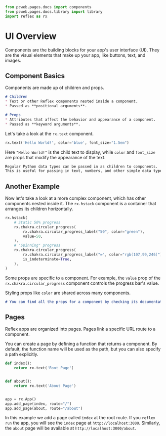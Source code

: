 ```python exec
from pcweb.pages.docs import components
from pcweb.pages.docs.library import library
import reflex as rx
```

# UI Overview

Components are the building blocks for your app's user interface (UI). They are the visual elements that make up your app, like buttons, text, and images.

## Component Basics

Components are made up of children and props.

```md definition
# Children
* Text or other Reflex components nested inside a component.
* Passed as **positional arguments**.

# Props
* Attributes that affect the behavior and appearance of a component.
* Passed as **keyword arguments**.
```

Let's take a look at the `rx.text` component.

```python demo
rx.text('Hello World!', color='blue', font_size="1.5em")
```

Here `"Hello World!"` is the child text to display, while `color` and `font_size` are props that modify the appearance of the text.

```md alert success
Regular Python data types can be passed in as children to components.
This is useful for passing in text, numbers, and other simple data types.
```

## Another Example

Now let's take a look at a more complex component, which has other components nested inside it. The `rx.hstack` component is a container that arranges its children horizontally.


```python demo
rx.hstack(
    # Static 50% progress
    rx.chakra.circular_progress(
        rx.chakra.circular_progress_label("50", color="green"),
        value=50,
    ),
    # "Spinning" progress
    rx.chakra.circular_progress(
        rx.chakra.circular_progress_label("∞", color="rgb(107,99,246)"),
        is_indeterminate=True,
    ),
)
```

Some props are specific to a component. For example, the `value` prop of the `rx.chakra.circular_progress` component controls the progress bar's value.

Styling props like `color` are shared across many components.

```md alert info
# You can find all the props for a component by checking its documentation page in the [component library]({library.path}).
```

## Pages

Reflex apps are organized into pages. Pages link a specific URL route to a component.

You can create a page by defining a function that returns a component. By default, the function name will be used as the path, but you can also specify a path explicitly.

```python
def index():
    return rx.text('Root Page')


def about():
    return rx.text('About Page')


app = rx.App()
app.add_page(index, route="/")
app.add_page(about, route="/about")
```

In this example we add a page called `index` at the root route. 
If you `reflex run` the app, you will see the `index` page at `http://localhost:3000`.
Similarly, the `about` page will be available at `http://localhost:3000/about`.
